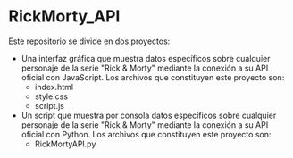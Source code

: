 <h1>RickMorty_API</h1>
<p style="text-align:justify;">
Este repositorio se divide en dos proyectos:
<ul>
<li>Una interfaz gráfica que muestra datos específicos sobre cualquier personaje de la serie "Rick & Morty" mediante la conexión a su API oficial con JavaScript. Los archivos que constituyen este proyecto son:<ul>
<li>index.html</li>
<li>style.css</li>
<li>script.js</li>
</ul>
</li>
<li>Un script que muestra por consola datos específicos sobre cualquier personaje de la serie "Rick & Morty" mediante la conexión a su API oficial con Python. Los archivos que constituyen este proyecto son:<ul>
<li>RickMortyAPI.py</li>
</ul></li>
</ul>
</p>
